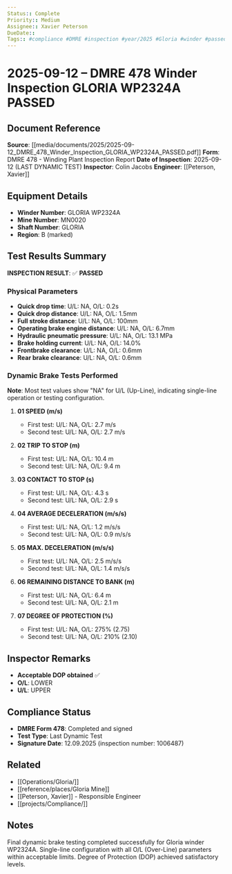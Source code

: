 ```yaml
---
Status:: Complete
Priority:: Medium
Assignee:: Xavier Peterson
DueDate::
Tags:: #compliance #DMRE #inspection #year/2025 #Gloria #winder #passed #site/Gloria
---
```


# 2025-09-12 – DMRE 478 Winder Inspection GLORIA WP2324A PASSED

## Document Reference
**Source**: [[media/documents/2025/2025-09-12_DMRE_478_Winder_Inspection_GLORIA_WP2324A_PASSED.pdf]]
**Form**: DMRE 478 - Winding Plant Inspection Report
**Date of Inspection**: 2025-09-12 (LAST DYNAMIC TEST)
**Inspector**: Colin Jacobs
**Engineer**: [[Peterson, Xavier]]

## Equipment Details
- **Winder Number**: GLORIA WP2324A
- **Mine Number**: MN0020
- **Shaft Number**: GLORIA
- **Region**: B (marked)

## Test Results Summary
**INSPECTION RESULT**: ✅ **PASSED**

### Physical Parameters
- **Quick drop time**: U/L: NA, O/L: 0.2s
- **Quick drop distance**: U/L: NA, O/L: 1.5mm
- **Full stroke distance**: U/L: NA, O/L: 100mm
- **Operating brake engine distance**: U/L: NA, O/L: 6.7mm
- **Hydraulic pneumatic pressure**: U/L: NA, O/L: 13.1 MPa
- **Brake holding current**: U/L: NA, O/L: 14.0%
- **Frontbrake clearance**: U/L: NA, O/L: 0.6mm
- **Rear brake clearance**: U/L: NA, O/L: 0.6mm

### Dynamic Brake Tests Performed
**Note**: Most test values show "NA" for U/L (Up-Line), indicating single-line operation or testing configuration.

1. **01 SPEED (m/s)**
   - First test: U/L: NA, O/L: 2.7 m/s
   - Second test: U/L: NA, O/L: 2.7 m/s

2. **02 TRIP TO STOP (m)**
   - First test: U/L: NA, O/L: 10.4 m
   - Second test: U/L: NA, O/L: 9.4 m

3. **03 CONTACT TO STOP (s)**
   - First test: U/L: NA, O/L: 4.3 s
   - Second test: U/L: NA, O/L: 2.9 s

4. **04 AVERAGE DECELERATION (m/s/s)**
   - First test: U/L: NA, O/L: 1.2 m/s/s
   - Second test: U/L: NA, O/L: 0.9 m/s/s

5. **05 MAX. DECELERATION (m/s/s)**
   - First test: U/L: NA, O/L: 2.5 m/s/s
   - Second test: U/L: NA, O/L: 1.4 m/s/s

6. **06 REMAINING DISTANCE TO BANK (m)**
   - First test: U/L: NA, O/L: 6.4 m
   - Second test: U/L: NA, O/L: 2.1 m

7. **07 DEGREE OF PROTECTION (%)**
   - First test: U/L: NA, O/L: 275% (2.75)
   - Second test: U/L: NA, O/L: 210% (2.10)

## Inspector Remarks
- **Acceptable DOP obtained** ✅
- **O/L**: LOWER
- **U/L**: UPPER

## Compliance Status
- **DMRE Form 478**: Completed and signed
- **Test Type**: Last Dynamic Test
- **Signature Date**: 12.09.2025 (inspection number: 1006487)

## Related
- [[Operations/Gloria/]]
- [[reference/places/Gloria Mine]]
- [[Peterson, Xavier]] - Responsible Engineer
- [[projects/Compliance/]]

## Notes
Final dynamic brake testing completed successfully for Gloria winder WP2324A. Single-line configuration with all O/L (Over-Line) parameters within acceptable limits. Degree of Protection (DOP) achieved satisfactory levels.